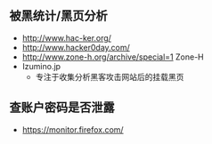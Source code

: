 ## 

## 被黑统计/黑页分析

- http://www.hac-ker.org/  
- http://www.hacker0day.com/  
- http://www.zone-h.org/archive/special=1 Zone-H
- Izumino.jp 
  - 专注于收集分析黑客攻击网站后的挂载黑页

## 查账户密码是否泄露

- https://monitor.firefox.com/

